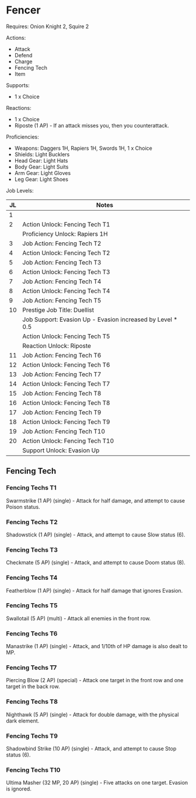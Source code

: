 # Fencer

Requires: Onion Knight 2, Squire 2

Actions:

- Attack
- Defend
- Charge
- Fencing Tech
- Item

Supports:

- 1 x Choice

Reactions:

- 1 x Choice
- Riposte (1 AP) - If an attack misses you, then you counterattack.

Proficiencies:

- Weapons: Daggers 1H, Rapiers 1H, Swords 1H, 1 x Choice
- Shields: Light Bucklers
- Head Gear: Light Hats
- Body Gear: Light Suits
- Arm Gear: Light Gloves
- Leg Gear: Light Shoes

Job Levels:

| JL | Notes |
| --- | --- |
| 1 | 
| 2 | Action Unlock: Fencing Tech T1
|   | Proficiency Unlock: Rapiers 1H
| 3 | Job Action: Fencing Tech T2
| 4 | Action Unlock: Fencing Tech T2
| 5 | Job Action: Fencing Tech T3
| 6 | Action Unlock: Fencing Tech T3
| 7 | Job Action: Fencing Tech T4
| 8 | Action Unlock: Fencing Tech T4
| 9 | Job Action: Fencing Tech T5
| 10 | Prestige Job Title: Duellist
|    | Job Support: Evasion Up - Evasion increased by Level * 0.5
|    | Action Unlock: Fencing Tech T5
|    | Reaction Unlock: Riposte
| 11 | Job Action: Fencing Tech T6
| 12 | Action Unlock: Fencing Tech T6
| 13 | Job Action: Fencing Tech T7
| 14 | Action Unlock: Fencing Tech T7
| 15 | Job Action: Fencing Tech T8
| 16 | Action Unlock: Fencing Tech T8
| 17 | Job Action: Fencing Tech T9
| 18 | Action Unlock: Fencing Tech T9
| 19 | Job Action: Fencing Tech T10
| 20 | Action Unlock: Fencing Tech T10
|    | Support Unlock: Evasion Up

## Fencing Tech

### Fencing Techs T1

Swarmstrike (1 AP) (single) - Attack for half damage, and attempt to cause Poison status.

### Fencing Techs T2

Shadowstick (1 AP) (single) - Attack, and attempt to cause Slow status (6).

### Fencing Techs T3

Checkmate (5 AP) (single) - Attack, and attempt to cause Doom status (8).

### Fencing Techs T4

Featherblow (1 AP) (single) - Attack for half damage that ignores Evasion.

### Fencing Techs T5

Swallotail (5 AP) (multi) - Attack all enemies in the front row.

### Fencing Techs T6

Manastrike (1 AP) (single) - Attack, and 1/10th of HP damage is also dealt to MP.

### Fencing Techs T7

Piercing Blow (2 AP) (special) - Attack one target in the front row and one target in the back row.

### Fencing Techs T8

Nighthawk (5 AP) (single) - Attack for double damage, with the physical dark element.

### Fencing Techs T9

Shadowbind Strike (10 AP) (single) - Attack, and attempt to cause Stop status (6).

### Fencing Techs T10

Ultima Masher (32 MP, 20 AP) (single) - Five attacks on one target. Evasion is ignored.
